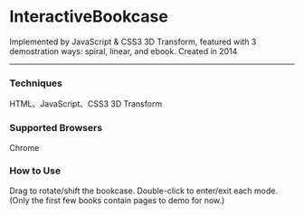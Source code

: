 # InteractiveBookcase
Implemented by JavaScript &amp; CSS3 3D Transform, featured with 3 demostration ways: spiral, linear, and ebook.
Created in 2014

---

### Techniques
HTML、JavaScript、CSS3 3D Transform

### Supported Browsers
Chrome

### How to Use
Drag to rotate/shift the bookcase.
Double-click to enter/exit each mode.
(Only the first few books contain pages to demo for now.)

